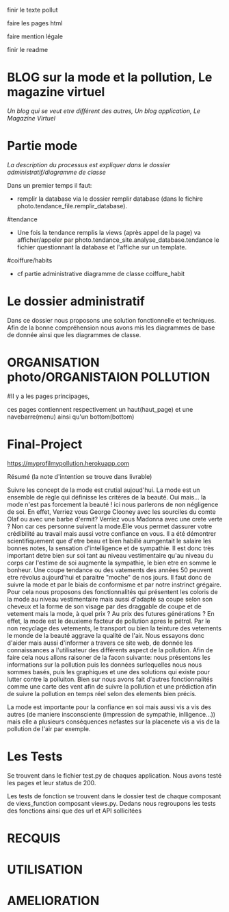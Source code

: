 finir le texte pollut 

faire les pages html

faire mention légale 

finir le readme



# BLOG sur la mode et la pollution, Le magazine virtuel

<em>Un blog qui se veut etre différent des autres, Un blog application, Le Magazine Virtuel</em>

# Partie mode

<em>La description du processus est expliquer dans le dossier administratif/diagramme de classe</em>


Dans un premier temps il faut:

- remplir la database via le dossier remplir database (dans le fichire photo.tendance_file.remplir_database).



#tendance
- Une fois la tendance remplis la views (après appel de la page) va afficher/appeler par photo.tendance_site.analyse_database.tendance le fichier
questionnant la database et l'affiche sur un template.

#coiffure/habits

- cf partie administrative diagramme de classe coiffure_habit








# Le dossier administratif

Dans ce dossier nous proposons une solution fonctionnelle et techniques. Afin de la bonne compréhension nous avons mis les diagrammes de base de donnée ainsi que les diagrammes de classe.

# ORGANISATION photo/ORGANISTAION POLLUTION

#Il y a les pages principages,

ces pages contiennent respectivement un haut(haut_page) et une navebarre(menu) ainsi qu'un bottom(bottom)






# Final-Project


https://myprofilmypollution.herokuapp.com

Résumé (la note d'intention se trouve dans livrable)


Suivre les concept de la mode est crutial aujoud'hui. La mode est un ensemble de règle qui définisse les critères de la beauté. Oui mais... la mode n'est pas forcement la beauté ! ici nous parlerons de non négligence de soi. En effet, Verriez vous George Clooney avec les sourciles du comte Olaf ou avec une barbe d'ermit? Verriez vous Madonna avec une crete verte ? Non car ces personne suivent la mode.Elle vous permet dassurer votre crédibilité au travail mais aussi votre confiance en vous. Il a été démontrer scientifiquement que  d'etre beau et bien habillé aumgentait le salaire les bonnes notes, la sensation d'intelligence et de sympathie.  Il est donc très important detre bien sur soi tant au niveau vestimentaire qu'au niveau du corps car l'estime de soi augmente la sympathie, le bien etre en somme le bonheur. Une coupe tendance ou des vatements des années 50 peuvent etre révolus aujourd'hui  et paraitre "moche" de nos jours. Il faut donc de suivre la mode et par le biais de conformisme et par notre instrinct grégaire. Pour cela nous proposons des fonctionnalités qui présentent les coloris de la mode au niveau vestimentaire mais aussi d'adapté sa coupe selon son cheveux et la forme de son visage par des draggable de coupe et de vetement mais la mode, à quel prix ? Au prix des futures générations ? En effet, la mode est le deuxieme facteur de pollution apres le pétrol. Par le non recyclage des vetements, le transport ou bien la teinture des vetements le monde de la beauté aggrave la qualité de l'air. Nous essayons donc d'aider mais aussi d'informer a travers ce site web, de donnée les connaissances a l'utilisateur des différents aspect de la pollution. Afin de faire cela nous allons raisoner de la facon suivante:  nous présentons les informations sur la pollution puis les données surlequelles nous nous sommes basés,  puis les graphiques et une des solutions qui existe pour lutter contre la polluiton.  Bien sur nous avons fait d'autres fonctionnalités comme
une carte des vent afin de suivre la pollution et une prédiction afin de suivre la pollution en temps réel selon
des elements bien précis.

La mode est importante pour la confiance en soi mais 
aussi vis a vis des autres (de maniere insconsciente (impression de sympathie, inlligence...))
mais elle a plusieurs conséquences nefastes sur la placenete vis a vis de la pollution de l'air par exemple.


# Les Tests

Se trouvent dans le fichier test.py de chaques application. Nous avons testé les pages et leur status de 200.

Les tests de fonction se trouvent dans le dossier test de chaque composant de viexs_function composant views.py. Dedans nous regroupons les tests des fonctions ainsi que des url et API sollicitées

# RECQUIS


# UTILISATION 

# AMELIORATION
